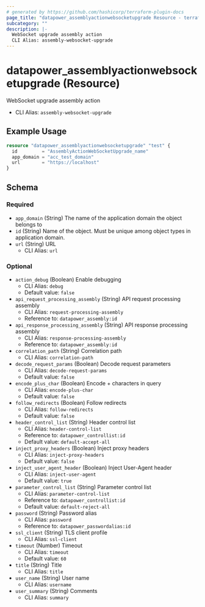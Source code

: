 ```yaml
---
# generated by https://github.com/hashicorp/terraform-plugin-docs
page_title: "datapower_assemblyactionwebsocketupgrade Resource - terraform-provider-datapower"
subcategory: ""
description: |-
  WebSocket upgrade assembly action
  CLI Alias: assembly-websocket-upgrade
---
```


# datapower_assemblyactionwebsocketupgrade (Resource)

WebSocket upgrade assembly action
  - CLI Alias: `assembly-websocket-upgrade`

## Example Usage

```terraform
resource "datapower_assemblyactionwebsocketupgrade" "test" {
  id         = "AssemblyActionWebSocketUpgrade_name"
  app_domain = "acc_test_domain"
  url        = "https://localhost"
}
```

<!-- schema generated by tfplugindocs -->
## Schema

### Required

- `app_domain` (String) The name of the application domain the object belongs to
- `id` (String) Name of the object. Must be unique among object types in application domain.
- `url` (String) URL
  - CLI Alias: `url`

### Optional

- `action_debug` (Boolean) Enable debugging
  - CLI Alias: `debug`
  - Default value: `false`
- `api_request_processing_assembly` (String) API request processing assembly
  - CLI Alias: `request-processing-assembly`
  - Reference to: `datapower_assembly:id`
- `api_response_processing_assembly` (String) API response processing assembly
  - CLI Alias: `response-processing-assembly`
  - Reference to: `datapower_assembly:id`
- `correlation_path` (String) Correlation path
  - CLI Alias: `correlation-path`
- `decode_request_params` (Boolean) Decode request parameters
  - CLI Alias: `decode-request-params`
  - Default value: `false`
- `encode_plus_char` (Boolean) Encode + characters in query
  - CLI Alias: `encode-plus-char`
  - Default value: `false`
- `follow_redirects` (Boolean) Follow redirects
  - CLI Alias: `follow-redirects`
  - Default value: `false`
- `header_control_list` (String) Header control list
  - CLI Alias: `header-control-list`
  - Reference to: `datapower_controllist:id`
  - Default value: `default-accept-all`
- `inject_proxy_headers` (Boolean) Inject proxy headers
  - CLI Alias: `inject-proxy-headers`
  - Default value: `false`
- `inject_user_agent_header` (Boolean) Inject User-Agent header
  - CLI Alias: `inject-user-agent`
  - Default value: `true`
- `parameter_control_list` (String) Parameter control list
  - CLI Alias: `parameter-control-list`
  - Reference to: `datapower_controllist:id`
  - Default value: `default-reject-all`
- `password` (String) Password alias
  - CLI Alias: `password`
  - Reference to: `datapower_passwordalias:id`
- `ssl_client` (String) TLS client profile
  - CLI Alias: `ssl-client`
- `timeout` (Number) Timeout
  - CLI Alias: `timeout`
  - Default value: `60`
- `title` (String) Title
  - CLI Alias: `title`
- `user_name` (String) User name
  - CLI Alias: `username`
- `user_summary` (String) Comments
  - CLI Alias: `summary`

